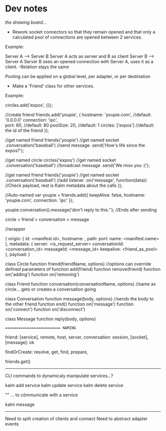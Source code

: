 # Dev notes

*the drawing board...*


- Rework socket connectors so that they remain opened and that only a calculated pool of connections are opened between 2 services.

Example:

Server A --> Server B
Server A acts as server and B as client
Server B --> Server A
Server B sees an opened connection with Server A, uses it as a client.
-Relation stays the same

Pooling can be applied on a global level, per adapter, or per destination  

- Make a 'Friend' class for other services.

Example:

circles.add('expos', {});

//create friend
friends.add('youpie', {
	hostname: 'youpie.com',	//default: '0.0.0.0'
	connection: 'ipc',	
	port: 80,						//default: 80
	poolSize: 20,				//default: 1
	circles: ['expos']	//default: the id of the friend
});

//get named friend
friends('youpie')
//get named socket
.conversation('baseball')
//send message
.send('How\'s life since the expos?');

//get named circle
circles('expos')
//get named socket
.conversation('baseball')
//broadcast message
.send('We miss you :(');

//get named friend
friends('youpie')
//get named socket
.conversation('baseball')
//add listener
.on('message', function(data){
	//Check payload, rest is Kalm metadata about the calls
});

//Auto-named
var youpie = friends.add({
	keepAlive: false,
	hostname: 'youpie.com',
	connection: 'ipc'
});

youpie.conversation().message('don\'t reply to this.'');
//Ends after sending

circle > friend > conversation > message

//wrapper

{
	origin: {
		id: <manifest.id>,
		hostname: <hostname>,
		path: <path>
		port: <port>
		name: <manifest.name>
	},
	metadata: {
		server: <is_request_server>
		conversationId: <conversation_id>
		messageId: <message_id>
		keepalive: <friend_as_pool>
	},
	payload: <payload>
}


class Circle
	function friend(friendName, options)	//options can override defined parameters of <friend>
	function add(friend)
	function remove(friend)
	function on('adding')
	function on('removing')

class Friend
	function conversation(conversationName, options) //same as circle... gets or creates a conversation going

class Conversation
	function message(body, options) //sends the body to the other friend
	function end()
	function on('message')
	function on('connect')
	function on('disconnect')

class Message
	function reply(body, options)


	========================= NAMING

[circle]: ok
friend: [service], remote, host, server, 
conversation: session, [socket], 
[message]: ok

findOrCreate: resolve, get, find, prepare, 

friends.get()

-------------

CLI commands to dynamicaly manipulate services...?

kalm add service <name> <json>
kalm update service <name> <json>
kalm delete service <name>

"" ... to cômmunicate with a service

kalm message <name> <json>



-------------------------------

Need to split creation of clients and connect
Need to abstract adapter events 

